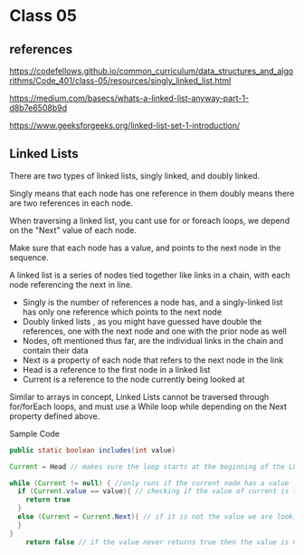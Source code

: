 # Class 05

## references 

https://codefellows.github.io/common_curriculum/data_structures_and_algorithms/Code_401/class-05/resources/singly_linked_list.html

https://medium.com/basecs/whats-a-linked-list-anyway-part-1-d8b7e6508b9d

https://www.geeksforgeeks.org/linked-list-set-1-introduction/


## Linked Lists

There are two types of linked lists, singly linked, and doubly linked. 

Singly means that each node has one reference in them
doubly means there are two references in each node. 

When traversing a linked list, you cant use for or foreach loops, we depend on the "Next" value of each node. 

Make sure that each node has a value, and points to the next node in the sequence. 






A linked list is a series of nodes tied together like links in a chain, with each node referencing the next in line.

- Singly is the number of references a node has, and a singly-linked list has only one reference which points to the next node
- Doubly linked lists , as you might have guessed have double the references, one with the next node and one with the prior node as well
- Nodes, oft mentioned thus far, are the individual links in the chain and contain their data
- Next is a property of each node that refers to the next node in the link
- Head is a reference to the first node in a linked list
- Current is a reference to the node currently being looked at

Similar to arrays in concept, Linked Lists cannot be traversed through for/forEach loops, and must use a While loop while depending on the Next property defined above.

Sample Code

```Java
public static boolean includes(int value)

Current = Head // makes sure the loop starts at the beginning of the LL

while (Current != null) { //only runs if the current node has a value
  if (Current.value == value){ // checking if the value of current is the value we want. if it is, the loop ends and the method returns true
    return true
  }
  else (Current = Current.Next){ // if it is not the value we are looking for, the value of current is changed to look at the next link
  }
}
    return false // if the value never returns true then the value is not in the LL, therefore the method is false
```
